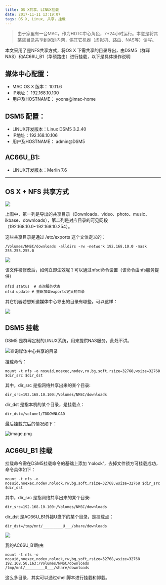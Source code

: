 ```yaml
---
title: OS X共享，LINUX挂载
date: 2017-11-11 13:19:07
tags: OS X, Linux, 共享，挂载
---
```



> 由于家里有一台MAC，作为HDTC中心角色，7*24小时运行。本意是将其某些目录共享到家庭内网，供其它机器（虚拟机、路由、NAS等）读写。

本文采用了是NFS共享方式，将OS X 下需共享的目录导出，由DSM5（群晖NAS）和AC66U_B1（华硕路由）进行挂载，以下是具体操作说明

## 媒体中心配置：
- MAC OS X 版本： 10.11.6
- IP地址： 192.168.10.100
- 用户及HOSTNAME： yoona@imac-home

## DSM5 配置：
- LINUX开发版本：Linux DSM5 3.2.40
- IP地址：192.168.10.106
- 用户及HOSTNAME： admin@DSM5

## AC66U_B1:
- LINUX开发版本：Merlin 7.6

---

## OS X + NFS 共享方式

![](http://upload-images.jianshu.io/upload_images/1332969-720a473e696e4778.png?imageMogr2/auto-orient/strip%7CimageView2/2/w/1240)

上图中，第一列是导出的共享目录（Downloads、video、photo、music、ikbase、downloads），第二列是对应目录的可见网段（192.168.10.0~192.168.10.254）。

这些共享目录是通过 /etc/exports 这个文体定义的：
```
/Volumes/NMSC/downloads -alldirs -rw -network 192.168.10.0 -mask 255.255.255.0
```
![](http://upload-images.jianshu.io/upload_images/1332969-c07129fae6a40b11.png?imageMogr2/auto-orient/strip%7CimageView2/2/w/1240)

该文件被修改后，如何立即生效呢？可以通过nfsd命令设置（该命令由nfs服务提供）
```
nfsd status  # 查询服务状态
nfsd update # 重新加载exports定义的目录
```

其它机器若想知道媒体中心导出的目录有哪些，可以这样：

![](http://upload-images.jianshu.io/upload_images/1332969-36ded0f2eae2c694.png?imageMogr2/auto-orient/strip%7CimageView2/2/w/1240)


## DSM5 挂载

DSM5 是群晖定制的LINUX系统，用来提供NAS服务，此处不讲。


![查询媒体中心共享的目录](http://upload-images.jianshu.io/upload_images/1332969-dc207907df1bf75d.png?imageMogr2/auto-orient/strip%7CimageView2/2/w/1240)

挂载命令：
```
mount -t nfs -o nosuid,noexec,nodev,ro,bg,soft,rsize=32768,wsize=32768 $dir_src $dir_dst 
```

其中，dir_src 是指网络共享出来的某个目录:
```
dir_src=192.168.10.100:/Volumes/NMSC/downloads
```

dir_dst 是指本机的某个目录，是挂载点：
```
dir_dst=/volume1/TDDOWNLOAD
```

最后挂载完后的情况如下：

![image.png](http://upload-images.jianshu.io/upload_images/1332969-2b7ceaf55976f31e.png?imageMogr2/auto-orient/strip%7CimageView2/2/w/1240)

## AC66U_B1 挂载

挂载命令需在DSM5挂载命令的基础上添加 ‘nolock'，去掉文件锁方可挂载成功，命令具体如下：
```
mount -t nfs -o nosuid,noexec,nodev,nolock,rw,bg,soft,rsize=32768,wsize=32768 $dir_src $dir_dst
```
其中，dir_src 是指网络共享出来的某个目录:
```
dir_src=192.168.10.100:/Volumes/NMSC/downloads
```

dir_dst 是AC66U_B1外接U盘下的某个目录，是挂载点：
```
dir_dst=/tmp/mnt/_________U___/share/downloads
```

![](http://upload-images.jianshu.io/upload_images/1332969-8205269d2db7a130.png?imageMogr2/auto-orient/strip%7CimageView2/2/w/1240)

我的AC66U_B1路由
```
mount -t nfs -o nosuid,noexec,nodev,nolock,rw,bg,soft,rsize=32768,wsize=32768 192.168.50.163:/Volumes/NMSC/downloads /tmp/mnt/_________U___/share/downloads
```
这么多目录，其实可以通过shell脚本进行挂载和卸载。